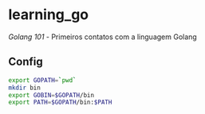 # learning_go

*Golang 101* - Primeiros contatos com a linguagem Golang

## Config

``` bash
export GOPATH=`pwd`
mkdir bin
export GOBIN=$GOPATH/bin
export PATH=$GOPATH/bin:$PATH
```
